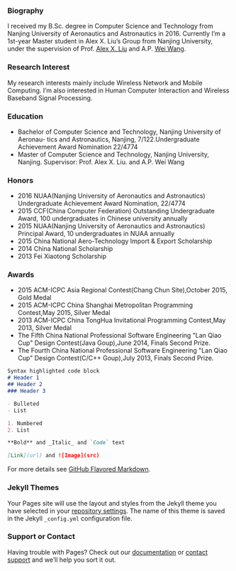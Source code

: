 ### Biography

I received my B.Sc. degree in Computer Science and Technology from Nanjing University of Aeronautics and Astronautics in 2016. Currently I’m a 1st-year Master student in Alex X. Liu’s Group from Nanjing University, under the supervision of Prof. [Alex X. Liu](http://www.cse.msu.edu/~alexliu/home.html) and A.P. [Wei Wang](http://cs.nju.edu.cn/ww/).

### Research Interest


My research interests mainly include Wireless Network and Mobile Computing. I’m also interested in Human Computer Interaction and Wireless Baseband Signal Processing.

### Education

- Bachelor of Computer Science and Technology, Nanjing University of Aeronau- tics and Astronautics, Nanjing, 7/122.Undergraduate Achievement Award Nomination 22/4774
- Master of Computer Science and Technology, Nanjing University, Nanjing. Supervisor: Prof. Alex X. Liu. and A.P. Wei Wang

### Honors
- 2016 NUAA(Nanjing University of Aeronautics and Astronautics) Undergraduate Achievement Award Nomination, 22/4774
- 2015 CCF(China Computer Federation) Outstanding Undergraduate Award, 100 undergraduates in Chinese university annually
- 2015 NUAA(Nanjing University of Aeronautics and Astronautics) Principal Award, 10 undergraduates in NUAA annually
- 2015 China National Aero-Technology Import & Export Scholarship
- 2014 China National Scholarship
- 2013 Fei Xiaotong Scholarship

### Awards
- 2015 ACM-ICPC Asia Regional Contest(Chang Chun Site),October 2015, Gold Medal
- 2015 ACM-ICPC China Shanghai Metropolitan Programming Contest,May 2015, Silver Medal
- 2013 ACM-ICPC China TongHua Invitational Programming Contest,May 2013, Silver Medal
- The Fifth China National Professional Software Engineering "Lan Qiao Cup" Design Contest(Java Goup),June 2014, Finals Second Prize.
- The Fourth China National Professional Software Engineering "Lan Qiao Cup" Design Contest(C/C++ Goup),July 2013, Finals Second Prize.

```markdown
Syntax highlighted code block
# Header 1
## Header 2
### Header 3

- Bulleted
- List

1. Numbered
2. List

**Bold** and _Italic_ and `Code` text

[Link](url) and ![Image](src)
```

For more details see [GitHub Flavored Markdown](https://guides.github.com/features/mastering-markdown/).

### Jekyll Themes

Your Pages site will use the layout and styles from the Jekyll theme you have selected in your [repository settings](https://github.com/Samsonsjarkal/KeSun/settings). The name of this theme is saved in the Jekyll `_config.yml` configuration file.

### Support or Contact

Having trouble with Pages? Check out our [documentation](https://help.github.com/categories/github-pages-basics/) or [contact support](https://github.com/contact) and we’ll help you sort it out.
